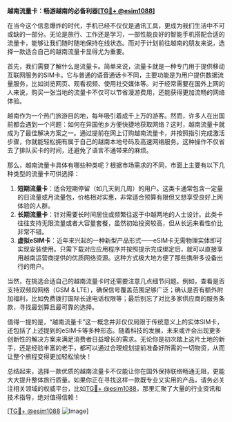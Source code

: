 **越南流量卡：畅游越南的必备利器[[TG💪+ @esim1088](https://t.me/s/esim1088)]**

在当今这个信息爆炸的时代，手机已经不仅仅是通讯工具，更成为我们生活中不可或缺的一部分。无论是旅行、工作还是学习，一部性能良好的智能手机搭配合适的流量卡，能够让我们随时随地保持在线状态。而对于计划前往越南的朋友来说，选择一款适合自己的越南流量卡显得尤为重要。

首先，我们需要了解什么是流量卡。简单来说，流量卡就是一种专门用于提供移动互联网服务的SIM卡。它与普通的语音通话卡不同，主要功能是为用户提供数据流量服务，比如浏览网页、观看视频、使用社交媒体等。对于经常需要在国外上网的人来说，购买一张当地的流量卡不仅可以节省漫游费用，还能获得更加流畅的网络体验。

越南作为一个热门旅游目的地，每年吸引着成千上万的游客。然而，许多人在出国前都会遇到一个问题：如何在异国他乡方便快捷地获取网络？这时，越南流量卡就成为了最佳解决方案之一。通过提前在网上订购越南流量卡，并按照指引完成激活步骤，你就能轻松拥有属于自己的越南本地号码及高速网络服务。这种操作不仅省去了排队买卡的时间，还避免了语言不通带来的麻烦。

那么，越南流量卡具体有哪些种类呢？根据市场需求的不同，市面上主要有以下几种类型的流量卡可供选择：

1. **短期流量卡**：适合短期停留（如几天到几周）的用户。这类卡通常包含一定量的日流量或月流量包，价格相对实惠，非常适合预算有限但又想享受良好上网体验的人群。
2. **长期流量卡**：针对需要长时间居住或频繁往返于中越两地的人士设计。此类卡往往支持无限流量或者大容量套餐，虽然初始投资较高，但从长远来看性价比非常不错。
3. **虚拟eSIM卡**：近年来兴起的一种新型产品形式——eSIM卡无需物理实体即可实现安装使用。只需下载对应应用程序并按照提示完成绑定后，就可以直接享用越南运营商提供的优质网络资源。这种方式极大地方便了那些携带多设备出行的用户。

当然，在挑选合适自己的越南流量卡时还需要注意几点细节问题。例如，查看是否支持双频段网络（GSM & LTE），确保信号覆盖范围足够广泛；确认是否有额外附加福利，比如免费拨打国际长途电话权限等；最后别忘了对比多家供应商的服务条款，寻找最划算且最可靠的选择。

值得一提的是，“越南流量卡”这一概念并非仅仅局限于传统意义上的实体SIM卡，还包括了上述提到的eSIM卡等多种形态。随着科技的发展，未来或许会出现更多创新性的解决方案来满足消费者日益增长的需求。无论你是初次踏上这片土地的新手，还是经验丰富的老手，都可以通过合理规划提前准备好所需的一切物资，从而让整个旅程变得更加轻松愉快！

总结起来，选择一款优质的越南流量卡不仅能让你在国外保持联络畅通无阻，更能大大提升整体旅行质量。如果你正在寻找这样一款既专业又实用的产品，请务必关注相关领域的权威平台，比如[TG💪+ @esim1088](https://t.me/s/esim1088)，那里汇聚了大量的行业资讯和技术指导，绝对值得信赖！

[[TG💪+ @esim1088](https://t.me/s/esim1088) ![Image](https://i.postimg.cc/4NQfJmqS/Snipaste-2025-05-13-00-14-12.png)]